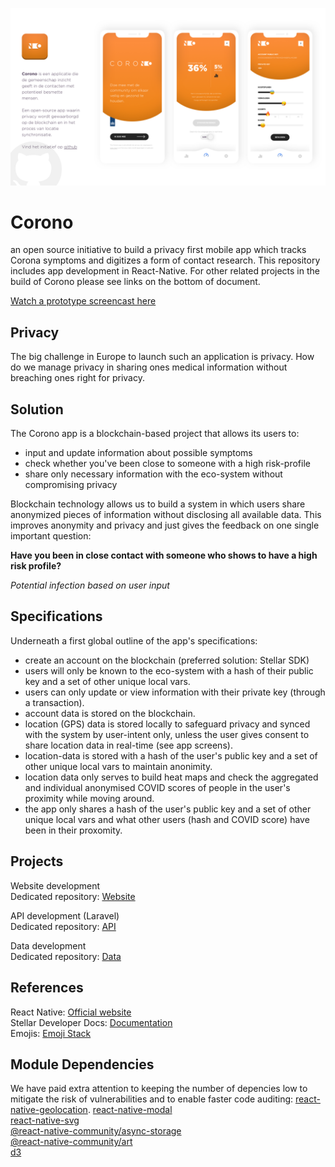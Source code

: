 
![Corono App](Design/Corono-Overview.png)

# Corono
an open source initiative to build a privacy first mobile app which tracks Corona symptoms and digitizes a form of contact research. This repository includes app development in React-Native. For other related projects in the build of Corono please see links on the bottom of document.

[Watch a prototype screencast here](https://vimeo.com/407269864)

## Privacy
The big challenge in Europe to launch such an application is privacy. How do we manage privacy in sharing ones medical information without breaching ones right for privacy.

## Solution
The Corono app is a blockchain-based project that allows its users to:
* input and update information about possible symptoms
* check whether you've been close to someone with a high risk-profile
* share only necessary information with the eco-system without compromising privacy

Blockchain technology allows us to build a system in which users share anonymized pieces of information without disclosing all available data. This improves anonymity and privacy and just gives the feedback on one single important question:

**Have you been in close contact with someone who shows to have a high risk profile?**

*Potential infection based on user input*

## Specifications
Underneath a first global outline of the app's specifications:

* create an account on the blockchain (preferred solution: Stellar SDK)
* users will only be known to the eco-system with a hash of their public key and a set of other unique local vars.
* users can only update or view information with their private key (through a transaction).
* account data is stored on the blockchain.
* location (GPS) data is stored locally to safeguard privacy and synced with the system by user-intent only, unless the user gives consent to share location data in real-time (see app screens).
* location-data is stored with a hash of the user's public key and a set of other unique local vars to maintain anonimity.
* location data only serves to build heat maps and check the aggregated and individual anonymised COVID scores of people in the user's proximity while moving around.
* the app only shares a hash of the user's public key and a set of other unique local vars and what other users (hash and COVID score) have been in their proxomity.

## Projects

Website development  
Dedicated repository: [Website](https://github.com/roecks/corono-website) 

API development (Laravel)  
Dedicated repository: [API](https://github.com/roecks/corono-api)

Data development  
Dedicated repository: [Data](https://github.com/roecks/corono-data)

## References

React Native: [Official website](https://reactnative.dev/)  
Stellar Developer Docs: [Documentation](https://www.stellar.org/developers/guides/)  
Emojis: [Emoji Stack](https://emojipedia.org/)  

## Module Dependencies
We have paid extra attention to keeping the number of depencies low to mitigate the risk of vulnerabilities and to enable faster code auditing:
[react-native-geolocation](https://github.com/react-native-community/react-native-geolocation). 
[react-native-modal](https://github.com/react-native-community/react-native-modal)  
[react-native-svg](https://github.com/react-native-community/react-native-svg)  
[@react-native-community/async-storage](https://github.com/react-native-community/async-storage)  
[@react-native-community/art](https://github.com/react-native-community/art)  
[d3](https://github.com/react-native-community/art)  




